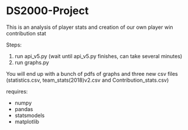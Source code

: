# DS2000-Project
This is an analysis of player stats and creation of our own player win contribution stat

Steps:
1. run api_v5.py (wait until api_v5.py finishes, can take several minutes)
2. run graphs.py

You will end up with a bunch of pdfs of graphs and three new csv files (statistics.csv, team_stats(2018)v2.csv and Contribution_stats.csv)

requires:
- numpy
- pandas
- statsmodels
- matplotlib
